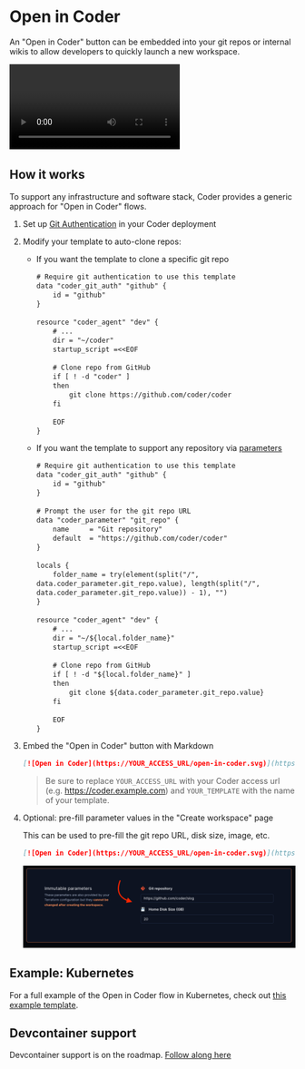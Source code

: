# Open in Coder

An "Open in Coder" button can be embedded into your git repos or internal wikis to allow developers to quickly launch a new workspace.

<video autoplay playsinline loop>
  <source src="https://github.com/coder/coder/blob/main/docs/images/templates/open-in-coder.mp4?raw=true" type="video/mp4">
Your browser does not support the video tag.
</video>

## How it works

To support any infrastructure and software stack, Coder provides a generic approach for "Open in Coder" flows.

1. Set up [Git Authentication](../admin/git-providers.md#require-git-authentication-in-templates) in your Coder deployment

1. Modify your template to auto-clone repos:

   - If you want the template to clone a specific git repo

     ```hcl
     # Require git authentication to use this template
     data "coder_git_auth" "github" {
         id = "github"
     }

     resource "coder_agent" "dev" {
         # ...
         dir = "~/coder"
         startup_script =<<EOF

         # Clone repo from GitHub
         if [ ! -d "coder" ]
         then
             git clone https://github.com/coder/coder
         fi

         EOF
     }
     ```

   - If you want the template to support any repository via [parameters](./parameters.md)

     ```hcl
     # Require git authentication to use this template
     data "coder_git_auth" "github" {
         id = "github"
     }

     # Prompt the user for the git repo URL
     data "coder_parameter" "git_repo" {
         name     = "Git repository"
         default  = "https://github.com/coder/coder"
     }

     locals {
         folder_name = try(element(split("/", data.coder_parameter.git_repo.value), length(split("/", data.coder_parameter.git_repo.value)) - 1), "")
     }

     resource "coder_agent" "dev" {
         # ...
         dir = "~/${local.folder_name}"
         startup_script =<<EOF

         # Clone repo from GitHub
         if [ ! -d "${local.folder_name}" ]
         then
             git clone ${data.coder_parameter.git_repo.value}
         fi

         EOF
     }
     ```

1. Embed the "Open in Coder" button with Markdown

   ```md
   [![Open in Coder](https://YOUR_ACCESS_URL/open-in-coder.svg)](https://YOUR_ACCESS_URL/templates/YOUR_TEMPLATE/workspace)
   ```

   > Be sure to replace `YOUR_ACCESS_URL` with your Coder access url (e.g. https://coder.example.com) and `YOUR_TEMPLATE` with the name of your template.

1. Optional: pre-fill parameter values in the "Create workspace" page

   This can be used to pre-fill the git repo URL, disk size, image, etc.

   ```md
   [![Open in Coder](https://YOUR_ACCESS_URL/open-in-coder.svg)](https://YOUR_ACCESS_URL/templates/YOUR_TEMPLATE/workspace?param.Git%20repository=https://github.com/coder/slog&param.Home%20Disk%20Size%20%28GB%29=20)
   ```

   ![Pre-filled parameters](../images/templates/pre-filled-parameters.png)

## Example: Kubernetes

For a full example of the Open in Coder flow in Kubernetes, check out [this example template](https://github.com/bpmct/coder-templates/tree/main/kubernetes-open-in-coder).

## Devcontainer support

Devcontainer support is on the roadmap. [Follow along here](https://github.com/coder/coder/issues/5559)
